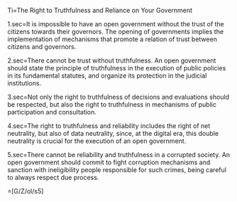Ti=The Right to Truthfulness and Reliance on Your Government

1.sec=It is impossible to have an open government without the trust of the citizens towards their governors. The opening of governments implies the implementation of mechanisms that promote a relation of trust between citizens and governors.

2.sec=There cannot be trust without truthfulness. An open government should state the principle of truthfulness in the execution of public policies in its fundamental statutes, and organize its protection in the judicial institutions.

3.sec=Not only the right to truthfulness of decisions and evaluations should be respected, but also the right to truthfulness in mechanisms of public participation and consultation.

4.sec=The right to truthfulness and reliability includes the right of net neutrality, but also of data neutrality, since, at the digital era, this double neutrality is crucial for the execution of an open government.

5.sec=There cannot be reliability and truthfulness in a corrupted society. An open government should commit to fight corruption mechanisms and sanction with ineligibility people responsible for such crimes, being careful to always respect due process.

=[G/Z/ol/s5]
